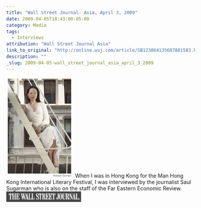 ```yaml
---
title: "Wall Street Journal- Asia, April 3, 2009"
date: 2009-04-05T18:43:00-05:00
category: Media
tags:
  - Interviews
attribution: "Wall Street Journal Asia"
link_to_original: "http://online.wsj.com/article/SB123864135687881583.html"
description: ""
_slug: 2009-04-05-wall_street_journal_asia_april_3_2009
---
```


![image](/uploads/minjinlee_wsj_thumb.png) When I was in Hong Kong for the Man Hong Kong International Literary Festival, I was interviewed by the journalist Saul Sugarman who is also on the staff of the Far Eastern Economic Review.
![](/uploads/wsj_thumb.png)
